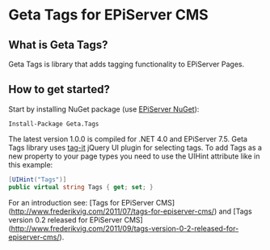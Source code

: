 Geta Tags for EPiServer CMS
====
## What is Geta Tags?

Geta Tags is library that adds tagging functionality to EPiServer Pages.

## How to get started?

Start by installing NuGet package (use [EPiServer NuGet](http://nuget.episerver.com/)):

    Install-Package Geta.Tags

The latest version 1.0.0 is compiled for .NET 4.0 and EPiServer 7.5. 
Geta Tags library uses [tag-it](https://github.com/aehlke/tag-it) jQuery UI plugin for selecting tags.
To add Tags as a new property to your page types you need to use the UIHint attribute like in this example:

```csharp
[UIHint("Tags")]
public virtual string Tags { get; set; }
```

For an introduction see: [Tags for EPiServer CMS] (http://www.frederikvig.com/2011/07/tags-for-episerver-cms/) and [Tags version 0.2 released for EPiServer CMS] (http://www.frederikvig.com/2011/09/tags-version-0-2-released-for-episerver-cms/).

